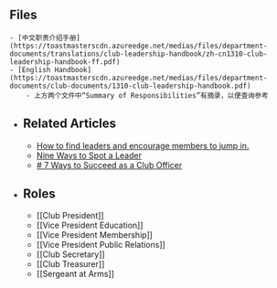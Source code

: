 ## Files
	- [中文职责介绍手册](https://toastmasterscdn.azureedge.net/medias/files/department-documents/translations/club-leadership-handbook/zh-cn1310-club-leadership-handbook-ff.pdf)
	- [English Handbook](https://toastmasterscdn.azureedge.net/medias/files/department-documents/club-documents/1310-club-leadership-handbook.pdf)
		- 上方两个文件中“Summary of Responsibilities”有摘录，以便查询参考
- ## Related Articles
	- [How to find leaders and encourage members to jump in.](https://www.toastmasters.org/magazine/magazine-issues/2020/mar/cultivating-club-leaders)
	- [Nine Ways to Spot a Leader](https://www.toastmasters.org/magazine/magazine-issues/2016/june2016/leader)
	- [# 7 Ways to Succeed as a Club Officer](https://www.toastmasters.org/magazine/magazine-issues/2017/august2017/7-ways-to-succeed-as-a-club-officer)
- ## Roles
	- [[Club President]]
	- [[Vice President Education]]
	- [[Vice President Membership]]
	- [[Vice President Public Relations]]
	- [[Club Secretary]]
	- [[Club Treasurer]]
	- [[Sergeant at Arms]]